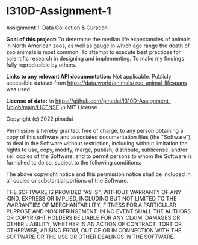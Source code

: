 # I310D-Assignment-1
Assignment 1: Data Collection & Curation

**Goal of this project:** To determine the median life expectancies of animals in North American zoos, as well as gauge in which age range the death of zoo animals is most common. To attempt to execute best practices for scientific research in designing and implementing. To make my findings fully reproducible by others.

**Links to any relevant API documentation:** Not applicable. Publicly accessible dataset from https://data.world/animals/zoo-animal-lifespans was used. 

**License of data:**
\n https://github.com/pinadai/I310D-Assignment-1/blob/main/LICENSE
\n MIT License

Copyright (c) 2022 pinadai

Permission is hereby granted, free of charge, to any person obtaining a copy
of this software and associated documentation files (the "Software"), to deal
in the Software without restriction, including without limitation the rights
to use, copy, modify, merge, publish, distribute, sublicense, and/or sell
copies of the Software, and to permit persons to whom the Software is
furnished to do so, subject to the following conditions:

The above copyright notice and this permission notice shall be included in all
copies or substantial portions of the Software.

THE SOFTWARE IS PROVIDED "AS IS", WITHOUT WARRANTY OF ANY KIND, EXPRESS OR
IMPLIED, INCLUDING BUT NOT LIMITED TO THE WARRANTIES OF MERCHANTABILITY,
FITNESS FOR A PARTICULAR PURPOSE AND NONINFRINGEMENT. IN NO EVENT SHALL THE
AUTHORS OR COPYRIGHT HOLDERS BE LIABLE FOR ANY CLAIM, DAMAGES OR OTHER
LIABILITY, WHETHER IN AN ACTION OF CONTRACT, TORT OR OTHERWISE, ARISING FROM,
OUT OF OR IN CONNECTION WITH THE SOFTWARE OR THE USE OR OTHER DEALINGS IN THE
SOFTWARE.
    
    
    
